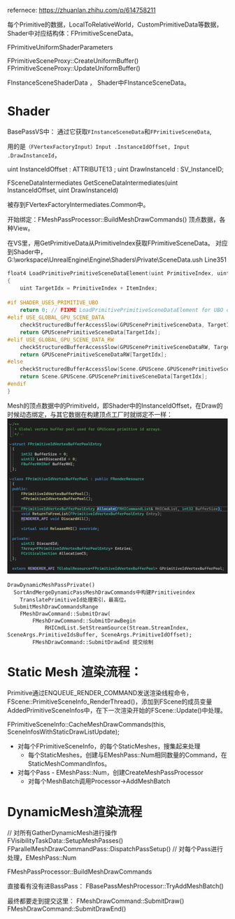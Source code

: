 refernece: https://zhuanlan.zhihu.com/p/614758211


每个Primitive的数据，LocalToRelativeWorld，CustomPrimitiveData等数据，Shader中对应结构体：FPrimitiveSceneData。

FPrimitiveUniformShaderParameters

FPrimitiveSceneProxy::CreateUniformBuffer()
FPrimitiveSceneProxy::UpdateUniformBuffer()

FInstanceSceneShaderData ， Shader中FInstanceSceneData。


# Shader
BasePassVS中：
通过它获取`FInstanceSceneData`和`FPrimitiveSceneData`,

用的是`（FVertexFactoryInput）Input .InstanceIdOffset, Input .DrawInstanceId`，

uint InstanceIdOffset : ATTRIBUTE13 ; 			uint DrawInstanceId : SV_InstanceID;

FSceneDataIntermediates GetSceneDataIntermediates(uint InstanceIdOffset, uint DrawInstanceId)

被存到FVertexFactoryIntermediates.Common中。

开始绑定：FMeshPassProcessor::BuildMeshDrawCommands() 顶点数据，各种View。

在VS里，用GetPrimitiveData从PrimitiveIndex获取FPrimitiveSceneData。
对应到Shader中，G:\workspace\UnrealEngine\Engine\Shaders\Private\SceneData.ush Line351

```c++
float4 LoadPrimitivePrimitiveSceneDataElement(uint PrimitiveIndex, uint ItemIndex)
{
	uint TargetIdx = PrimitiveIndex + ItemIndex;

#if SHADER_USES_PRIMITIVE_UBO
	return 0; // FIXME LoadPrimitivePrimitiveSceneDataElement for UBO case
#elif USE_GLOBAL_GPU_SCENE_DATA
	checkStructuredBufferAccessSlow(GPUScenePrimitiveSceneData, TargetIdx);
	return GPUScenePrimitiveSceneData[TargetIdx];
#elif USE_GLOBAL_GPU_SCENE_DATA_RW
	checkStructuredBufferAccessSlow(GPUScenePrimitiveSceneDataRW, TargetIdx);
	return GPUScenePrimitiveSceneDataRW[TargetIdx];
#else
	checkStructuredBufferAccessSlow(Scene.GPUScene.GPUScenePrimitiveSceneData, TargetIdx);
	return Scene.GPUScene.GPUScenePrimitiveSceneData[TargetIdx];
#endif
}
```
Mesh的顶点数据中的PrimitiveId，即Shader中的InstanceIdOffset，在Draw的时候动态绑定，与其它数据在构建顶点工厂时就绑定不一样：
![GS_PrimitiveIdVertexBufferPool](../assets/UE/GS_PrimitiveIdVertexBufferPool.png)
```
DrawDynamicMeshPassPrivate()
  SortAndMergeDynamicPassMeshDrawCommands中构建Primitiveindex
	TranslatePrimitiveId处理索引，最高位。
  SubmitMeshDrawCommandsRange
    FMeshDrawCommand::SubmitDraw(
		FMeshDrawCommand::SubmitDrawBegin
			RHICmdList.SetStreamSource(Stream.StreamIndex, SceneArgs.PrimitiveIdsBuffer, SceneArgs.PrimitiveIdOffset);
		FMeshDrawCommand::SubmitDrawEnd 提交绘制
```

# Static Mesh 渲染流程：
Primitive通过ENQUEUE_RENDER_COMMAND发送渲染线程命令，FScene::PrimitiveSceneInfo_RenderThread()，添加到FScene的成员变量AddedPrimitiveSceneInfos中，在下一次渲染开始的FScene::Update()中处理。

FPrimitiveSceneInfo::CacheMeshDrawCommands(this, SceneInfosWithStaticDrawListUpdate);
* 对每个FPrimitiveSceneInfo，的每个StaticMeshes，搜集起来处理
  * 每个StaticMeshes，创建与EMeshPass::Num相同数量的Command，在StaticMeshCommandInfos。
* 对每个Pass - EMeshPass::Num，创建CreateMeshPassProcessor
  * 对每个MeshBatch调用Processor->AddMeshBatch

# DynamicMesh渲染流程

// 对所有GatherDynamicMesh进行操作
FVisibilityTaskData::SetupMeshPasses()
FParallelMeshDrawCommandPass::DispatchPassSetup() // 对每个Pass进行处理，EMeshPass::Num

FMeshPassProcessor::BuildMeshDrawCommands

直接看有没有进BassPass： 
FBasePassMeshProcessor::TryAddMeshBatch()

最终都要走到提交这里：
FMeshDrawCommand::SubmitDraw()
FMeshDrawCommand::SubmitDrawEnd()